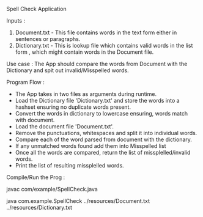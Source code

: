 Spell Check Application

Inputs : 

1. Document.txt - This file contains words in the text form either in sentences or paragraphs.
2. Dictionary.txt - This is lookup file which contains valid words in the list form , which might contain words in the Document file.

Use case : The App should compare the words from Document with the Dictionary and spit out invalid/Misspelled words.

Program Flow :

- The App takes in two files as arguments during runtime.
- Load the Dictionary file 'Dictionary.txt' and store the words into a hashset ensuring no duplicate words present.
- Convert the words in dictionary to lowercase ensuring, words match with document.
- Load the document file 'Document.txt'.
- Remove the punctuations, whitespaces and split it into individual words.
- Compare each of the word parsed from document with the dictionary.
- If any unmatched words found add them into Misspelled list
- Once all the words are compared, return the list of missplelled/invalid words.
- Print the list of resulting missplelled words.

Compile/Run the Prog :

javac com/example/SpellCheck.java 

java com.example.SpellCheck ../resources/Document.txt ../resources/Dictionary.txt
